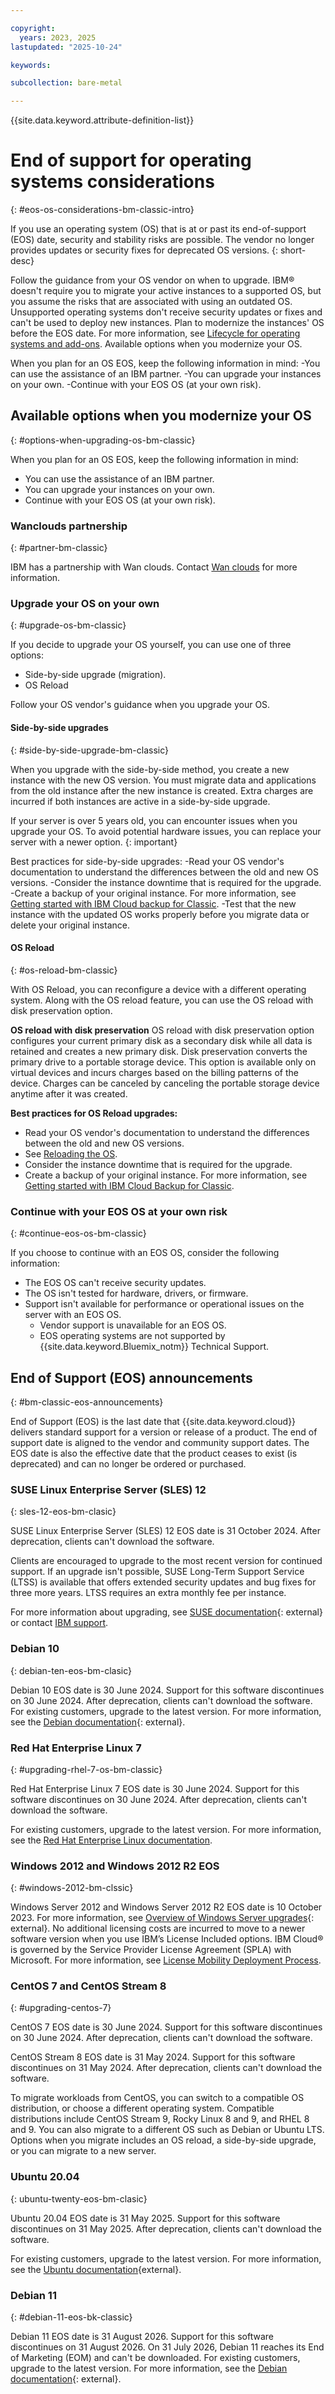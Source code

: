 ```yaml
---

copyright:
  years: 2023, 2025
lastupdated: "2025-10-24"

keywords:

subcollection: bare-metal

---
```


{{site.data.keyword.attribute-definition-list}}

# End of support for operating systems considerations
{: #eos-os-considerations-bm-classic-intro}

If you use an operating system (OS) that is at or past its end-of-support (EOS) date, security and stability risks are possible. The vendor no longer provides updates or security fixes for deprecated OS versions.
{: short-desc}

Follow the guidance from your OS vendor on when to upgrade. IBM® doesn't require you to migrate your active instances to a supported OS, but you assume the risks that are associated with using an outdated OS. Unsupported operating systems don't receive security updates or fixes and can't be used to deploy new instances. Plan to modernize the instances' OS before the EOS date. For more information, see [Lifecycle for operating systems and add-ons](/docs/bare-metal?topic=bare-metal-product-lifecycle-classic).
Available options when you modernize your OS.

When you plan for an OS EOS, keep the following information in mind:
-You can use the assistance of an IBM partner.
-You can upgrade your instances on your own.
-Continue with your EOS OS (at your own risk).


## Available options when you modernize your OS
{: #options-when-upgrading-os-bm-classic}

When you plan for an OS EOS, keep the following information in mind:

* You can use the assistance of an IBM partner. 
* You can upgrade your instances on your own.
* Continue with your EOS OS (at your own risk).

### Wanclouds partnership
{: #partner-bm-classic}

IBM has a partnership with Wan clouds. Contact [Wan clouds]() for more information.

### Upgrade your OS on your own
{: #upgrade-os-bm-classic}

If you decide to upgrade your OS yourself, you can use one of three options:
- Side-by-side upgrade (migration).
- OS Reload

Follow your OS vendor's guidance when you upgrade your OS.

#### Side-by-side upgrades
{: #side-by-side-upgrade-bm-classic}

When you upgrade with the side-by-side method, you create a new instance with the new OS version. You must migrate data and applications from the old instance after the new instance is created. Extra charges are incurred if both instances are active in a side-by-side upgrade.

If your server is over 5 years old, you can encounter issues when you upgrade your OS. To avoid potential hardware issues, you can replace your server with a newer option.
{: important}

Best practices for side-by-side upgrades:
-Read your OS vendor's documentation to understand the differences between the old and new OS versions.
-Consider the instance downtime that is required for the upgrade.
-Create a backup of your original instance. For more information, see [Getting started with IBM Cloud backup for Classic](/docs/Backup?topic=Backup-getting-started).
-Test that the new instance with the updated OS works properly before you migrate data or delete your original instance.

#### OS Reload
{: #os-reload-bm-classic}

With OS Reload, you can reconfigure a device with a different operating system. Along with the OS reload feature, you can use the OS reload with disk preservation option.

**OS reload with disk preservation**
OS reload with disk preservation option configures your current primary disk as a secondary disk while all data is retained and creates a new primary disk. 
Disk preservation converts the primary drive to a portable storage device. This option is available only on virtual devices and incurs charges based on the billing patterns of the device. Charges can be canceled by canceling the portable storage device anytime after it was created.

**Best practices for OS Reload upgrades:**
- Read your OS vendor's documentation to understand the differences between the old and new OS versions.
- See [Reloading the OS](/docs/bare-metal?topic=bare-metal-reloading-the-os).
- Consider the instance downtime that is required for the upgrade.
- Create a backup of your original instance. For more information, see [Getting started with IBM Cloud Backup for Classic](/docs/Backup?topic=Backup-getting-started).

### Continue with your EOS OS at your own risk
{: #continue-eos-os-bm-classic}

If you choose to continue with an EOS OS, consider the following information:

- The EOS OS can't receive security updates.
- The OS isn't tested for hardware, drivers, or firmware.
- Support isn't available for performance or operational issues on the server with an EOS OS.
   - Vendor support is unavailable for an EOS OS.
   - EOS operating systems are not supported by {{site.data.keyword.Bluemix_notm}} Technical Support.

## End of Support (EOS) announcements
{: #bm-classic-eos-announcements}

End of Support (EOS) is the last date that {{site.data.keyword.cloud}} delivers standard support for a version or release of a product. The end of support date is aligned to the vendor and community support dates. The EOS date is also the effective date that the product ceases to exist (is deprecated) and can no longer be ordered or purchased.

### SUSE Linux Enterprise Server (SLES) 12 
{: sles-12-eos-bm-clasic}

SUSE Linux Enterprise Server (SLES) 12 EOS date is 31 October 2024. After deprecation, clients can't download the software.

Clients are encouraged to upgrade to the most recent version for continued support. If an upgrade isn't possible, SUSE Long-Term Support Service (LTSS) is available that offers extended security updates and bug fixes for three more years. LTSS requires an extra monthly fee per instance.

For more information about upgrading, see [SUSE documentation](https://documentation.suse.com/sles/15-SP6/single-html/SLES-upgrade/#sec-upgrade-paths-supported){: external} or contact [IBM support](/docs/account?topic=account-using-avatar).

### Debian 10
{: debian-ten-eos-bm-clasic}

Debian 10 EOS date is 30 June 2024. Support for this software discontinues on 30 June 2024. After deprecation, clients can't download the software. For existing customers, upgrade to the latest version. For more information, see the [Debian documentation](https://www.debian.org/releases/bookworm/amd64/release-notes/ch-upgrading.en.html){: external}.

### Red Hat Enterprise Linux 7
{: #upgrading-rhel-7-os-bm-classic}

Red Hat Enterprise Linux 7 EOS date is 30 June 2024. Support for this software discontinues on 30 June 2024. After deprecation, clients can't download the software.

For existing customers, upgrade to the latest version. For more information, see the [Red Hat Enterprise Linux documentation](https://access.redhat.com/support/policy/updates/errata).

### Windows 2012 and Windows 2012 R2 EOS
{: #windows-2012-bm-clssic}

Windows Server 2012 and Windows Server 2012 R2 EOS date is 10 October 2023. For more information, see [Overview of Windows Server upgrades](https://learn.microsoft.com/en-us/windows-server/get-started/upgrade-overview){: external}.
No additional licensing costs are incurred to move to a newer software version when you use IBM’s License Included options. IBM Cloud® is governed by the Service Provider License Agreement (SPLA) with Microsoft. For more information, see [License Mobility Deployment Process](/docs/microsoft?topic=microsoft-microsoft-license-mobility-process).

### CentOS 7 and CentOS Stream 8
{: #upgrading-centos-7}

CentOS 7 EOS date is 30 June 2024. Support for this software discontinues on 30 June 2024. After deprecation, clients can't download the software.

CentOS Stream 8 EOS date is 31 May 2024. Support for this software discontinues on 31 May 2024. After deprecation, clients can't download the software.

To migrate workloads from CentOS, you can switch to a compatible OS distribution, or choose a different operating system. Compatible distributions include CentOS Stream 9, Rocky Linux 8 and 9, and RHEL 8 and 9. You can also migrate to a different OS such as Debian or Ubuntu LTS. Options when you migrate includes an OS reload, a side-by-side upgrade, or you can migrate to a new server.

### Ubuntu 20.04
{: ubuntu-twenty-eos-bm-clasic}

Ubuntu 20.04 EOS date is 31 May 2025. Support for this software discontinues on 31 May 2025. After deprecation, clients can't download the software. 

For existing customers, upgrade to the latest version. For more information, see the [Ubuntu documentation](https://ubuntu.com/20-04){external}.

### Debian 11
{: #debian-11-eos-bk-classic}

Debian 11 EOS date is 31 August 2026. Support for this software discontinues on 31 August 2026. On 31 July 2026, Debian 11 reaches its End of Marketing (EOM) and can't be downloaded. For existing customers, upgrade to the latest version. For more information, see the [Debian documentation]([https://ubuntu.com/20-04](https://www.debian.org/releases/stable/i386/release-notes/ch-upgrading.html)){: external}.
